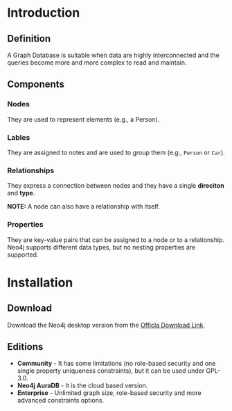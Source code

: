 # Introduction
## Definition
A Graph Database is suitable when data are highly interconnected and the queries become more and more complex to read and maintain.

## Components
### Nodes
They are used to represent elements (e.g., a Person).

### Lables
They are assigned to notes and are used to group them (e.g., `Person` or `Car`).

### Relationships
They express a connection between nodes and they have a single **direciton** and **type**.

**NOTE:** A node can also have a relationship with itself.

### Properties
They are key-value pairs that can be assigned to a node or to a relationship. Neo4j supports different data types, but no nesting properties are supported.

# Installation
## Download
Download the Neo4j desktop version from the [Officla Download Link](https://neo4j.com/download/).

## Editions
- **Community** - It has some limitations (no role-based security and one single property uniqueness constraints), but it can be used under GPL-3.0.
- **Neo4j AuraDB** - It is the cloud based version.
- **Enterprise** - Unlimited graph size, role-based security and more advanced constraints options.